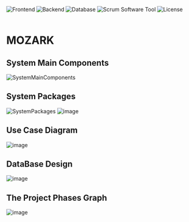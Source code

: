 ![Frontend](https://img.shields.io/badge/Frontend-Vue.js%20-green.svg)
![Backend](https://img.shields.io/badge/Backend-Spring%20Boot%20-yellow.svg)
![Database](https://img.shields.io/badge/Database-MySQL%20-orange.svg)
![Scrum Software Tool](https://img.shields.io/badge/Scrum_Software_Tool-Jira%20-blue.svg)
![License](https://img.shields.io/badge/License-GPL&ndash;3.0%20-purple.svg)
<br>
<br>
# MOZARK

## System Main Components
![SystemMainComponents](https://user-images.githubusercontent.com/58489322/144869963-fccd4395-b488-488d-8636-2fde447c7a6a.png)

## System Packages
![SystemPackages](https://user-images.githubusercontent.com/58489322/144879109-84818dd1-d9a4-45fc-915e-d28c69695420.png)
![image](https://user-images.githubusercontent.com/58489322/144879728-381f6ce8-9ec8-40aa-9222-6881657299e8.png)

## Use Case Diagram
![image](https://user-images.githubusercontent.com/58489322/144879469-1d2f4f9c-70ae-4837-b86c-81ab0e0350ca.png)

## DataBase Design 
![image](https://user-images.githubusercontent.com/58489322/144879856-923df8a4-1e8f-4cab-8a73-9d9dafcf41d8.png)

## The Project Phases Graph
![image](https://user-images.githubusercontent.com/58489322/153239555-ab7df42e-36b2-4c19-82e7-f259edf04a02.png)
